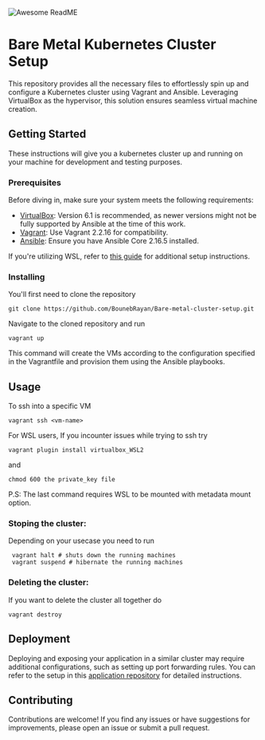 
![Awesome ReadME](https://i.ibb.co/Km4c4wF/Untitled.png)

# Bare Metal Kubernetes Cluster Setup

This repository provides all the necessary files to effortlessly spin up and configure a Kubernetes cluster using Vagrant and Ansible. Leveraging VirtualBox as the hypervisor, this solution ensures seamless virtual machine creation.

## Getting Started

These instructions will give you a kubernetes cluster up and running on
your machine for development and testing purposes.

### Prerequisites

Before diving in, make sure your system meets the following requirements:

- [VirtualBox](https://www.virtualbox.org/): Version 6.1 is recommended, as newer versions might not be fully supported by Ansible at the time of this work.
- [Vagrant](https://www.vagrantup.com/): Use Vagrant 2.2.16 for compatibility.
- [Ansible](https://www.ansible.com/): Ensure you have Ansible Core 2.16.5 installed.

If you're utilizing WSL, refer to [this guide](https://developer.hashicorp.com/vagrant/docs/other/wsl) for additional setup instructions.

### Installing

You'll first need to clone the repository

    git clone https://github.com/BounebRayan/Bare-metal-cluster-setup.git

Navigate to the cloned repository and run 

    vagrant up

This command will create the VMs according to the configuration specified in the Vagrantfile and provision them using the Ansible playbooks.
## Usage

To ssh into a specific VM

    vagrant ssh <vm-name>

For WSL users, If you incounter issues while trying to ssh try

    vagrant plugin install virtualbox_WSL2
and

    chmod 600 the private_key file 

P.S: The last command requires WSL to be mounted with metadata mount option.

### Stoping the cluster:
Depending on your usecase you need to run 

     vagrant halt # shuts down the running machines
     vagrant suspend # hibernate the running machines
### Deleting the cluster:
If you want to delete the cluster all together do

    vagrant destroy

## Deployment

Deploying and exposing your application in a similar cluster may require additional configurations, such as setting up port forwarding rules. 
You can refer to the setup in this [application repository](https://github.com/BounebRayan/Devops-To-do-app) for detailed instructions.

## Contributing

Contributions are welcome! If you find any issues or have suggestions for improvements, please open an issue or submit a pull request.
